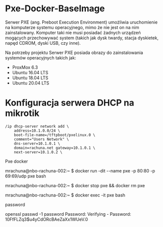 # Pxe-Docker-BaseImage

Serwer PXE (ang. Preboot Execution Environment) umożliwia uruchomienie na komputerze systemu operacyjnego, mimo że nie jest on na nim zainstalowany. Komputer taki nie musi posiadać żadnych urządzeń mogących przechowywać system (takich jak dysk twardy, stacja dyskietek, napęd CDROM, dyski USB, czy inne).

Na potrzeby projektu Serwer PXE posiada obrazy do zainstalowania systemów operacyjnych takich jak:
 - ProxMox 6.3
 - Ubuntu 16.04 LTS 
 - Ubuntu 18.04 LTS 
 - Ubuntu 20.04 LTS 


# Konfiguracja serwera DHCP na mikrotik
```
/ip dhcp-server network add \
    address=10.1.0.0/24 \
    boot-file-name=/tftpboot/pxelinux.0 \
    comment="Users Network" \
    dns-server=10.1.0.1 \
    domain=rachuna.net gateway=10.1.0.1 \
    next-server=10.1.0.2 \
```

Pxe docker




mrachuna@nbo-rachuna-002:~ $ docker run -dit --name pxe -p 80:80 -p 69:69/udp pxe bash

mrachuna@nbo-rachuna-002:~ $ docker stop pxe && docker rm pxe

mrachuna@nbo-rachuna-002:~ $ docker exec -it pxe bash

password

openssl passwd -1 password
Password: 
Verifying - Password: 
$1$0FfFLZq3$u4yCdORcBAeZaXx1WUeV.0
